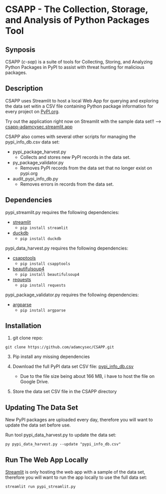 # CSAPP - The Collection, Storage, and Analysis of Python Packages Tool

## Synposis

CSAPP (*c-sap*) is a suite of tools for Collecting, Storing, and Analyzing Python Packages in PyPI to assist with threat hunting for malicious packages. 

## Description

CSAPP uses Streamlit to host a local Web App for querying and exploring the data set witin a CSV file containing Python package information for every project on [PyPI.org](https://pypi.org/).

Try out the application right now on Streamlit with the sample data set!! --> [csapp-adamcysec.streamlit.app](https://csapp-adamcysec.streamlit.app/)

CSAPP also comes with several other scripts for managing the pypi_info_db.csv data set:

- pypi_package_harvest.py
  - Collects and stores new PyPI records in the data set.
- py_package_validator.py
  - Removes PyPI records from the data set that no longer exist on pypi.org
- audit_pypi_info_db.py
  - Removes errors in records from the data set.

## Dependencies
pypi_streamlit.py requires the following dependencies:
- [streamlit](https://pypi.org/project/streamlit/)
  - `pip install streamlit` 
- [duckdb](https://pypi.org/project/duckdb/)
  - `pip install duckdb` 

pypi_data_harvest.py requires the following dependencies:
- [csapptools](https://pypi.org/project/csapptools/)
  - `pip install csapptools`
- [beautifulsoup4](https://pypi.org/project/beautifulsoup4/)
  - `pip install beautifulsoup4`
- [requests](https://pypi.org/project/requests/)
  - `pip install requests`

pypi_package_validator.py requires the following dependencies:
- [argparse](https://pypi.org/project/argparse/)
  - `pip install argparse`

## Installation

1. git clone repo:
   
`git clone https://github.com/adamcysec/CSAPP.git`

3. Pip install any missing dependencies 

4. Download the full PyPI data set CSV file: [pypi_info_db.csv](https://drive.google.com/file/d/1KXrtPr2qzZ91F6DLiPbZEwpIV0S6eGjR)
   - Due to the file size being about 166 MB, i have to host the file on Google Drive.

5. Store the data set CSV file in the CSAPP directory

## Updating The Data Set

New PyPI packages are uploaded every day, therefore you will want to update the data set before use.

Run tool pypi_data_harvest.py to update the data set:

```
py pypi_data_harvest.py --update "pypi_info_db.csv"
```

## Run The Web App Locally

[Streamlit](https://csapp-adamcysec.streamlit.app/) is only hosting the web app with a sample of the data set, therefore you will want to run the app locally to use the full data set:

`streamlit run pypi_streamlit.py`
